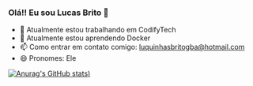 ### Olá!! Eu sou Lucas Brito 👋

- 🔭 Atualmente estou trabalhando em CodifyTech
- 🌱 Atualmente estou aprendendo Docker
- 📫 Como entrar em contato comigo: luquinhasbritogba@hotmail.com
- 😄 Pronomes: Ele

[![Anurag's GitHub stats](https://github-readme-stats.vercel.app/api?username=lucasbrito-wdt&show_icons=true&bg_color=00000000))](https://github.com/anuraghazra/github-readme-stats)
